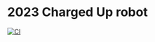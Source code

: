 # 2023 Charged Up robot
[![CI](https://github.com/CyclotronsFRC8112/2022-ChargedUp/actions/workflows/main.yml/badge.svg)](https://github.com/CyclotronsFRC8112/2022-ChargedUp/actions/workflows/main.yml)
